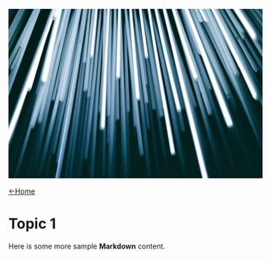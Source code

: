 ![](images/christopher-burns-Kj2SaNHG-hg-unsplash.jpg ':class=header-image-full-width')

[←Home](home.md)

# Topic 1

Here is some more sample **Markdown** content.